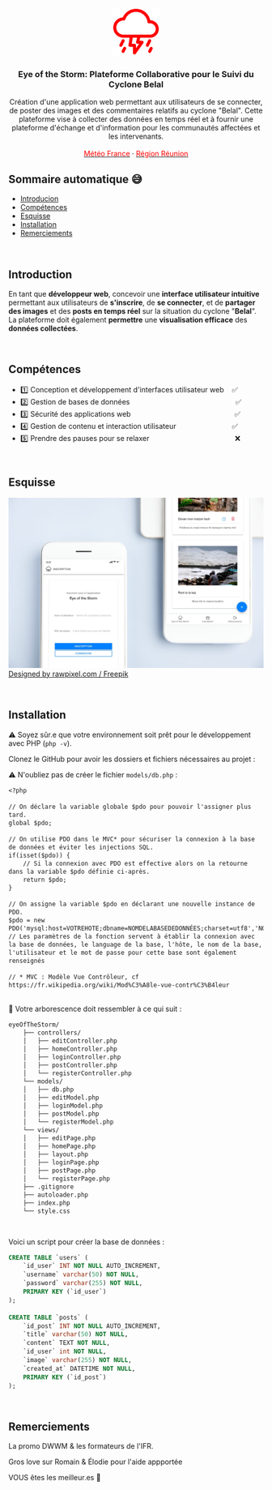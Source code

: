 <p align="center">
  <a href="https://github.com/jerem-point-re/eyeOfTheStormMVC/">
    <img src="logo.svg" alt="Logo" width=96 height=96>
  </a>

  <h3 align="center">
	  Eye of the Storm: Plateforme Collaborative pour le Suivi du Cyclone Belal
  </h3>

  <p align="center">
	  Création d'une application web permettant aux utilisateurs de se connecter, de poster des images et des commentaires relatifs au cyclone "Belal". Cette plateforme vise à collecter des données en temps réel et à fournir une plateforme d'échange et d'information pour les communautés affectées et les intervenants.
    <br><br>
    <a href="https://meteofrance.re/fr/cyclone"><font color="red">Météo France</font></a>
    ·
    <a href="https://regionreunion.com/"><font color="red">Région Réunion</font></a>
  </p>
</p>


## Sommaire automatique 😅

- [Introducion](#introduction)
- [Compétences](#compétences)
- [Esquisse](#esquisse)
- [Installation](#installation)
- [Remerciements](#remerciements)

<br>

## Introduction

En tant que **développeur web**, concevoir une **interface utilisateur intuitive** permettant aux utilisateurs de **s'inscrire**, de **se connecter**, et de **partager des images** et des **posts en temps réel** sur la situation du cyclone "**Belal**". La plateforme doit également **permettre** une **visualisation efficace** des **données collectées**.

<br>

## Compétences

- 1️⃣ Conception et développement d'interfaces utilisateur web &nbsp;&nbsp;&nbsp;✅
- 2️⃣ Gestion de bases de données &nbsp;&nbsp;&nbsp;&nbsp;&nbsp;&nbsp;&nbsp;&nbsp;&nbsp;&nbsp;&nbsp;&nbsp;&nbsp;&nbsp;&nbsp;&nbsp;&nbsp;&nbsp;&nbsp;&nbsp;&nbsp;&nbsp;&nbsp;&nbsp;&nbsp;&nbsp;&nbsp;&nbsp;&nbsp;&nbsp;&nbsp;&nbsp;&nbsp;&nbsp;&nbsp;&nbsp;&nbsp;&nbsp;&nbsp;&nbsp;&nbsp;&nbsp;&nbsp;&nbsp;&nbsp;&nbsp;&nbsp;&nbsp;&nbsp;&nbsp;&nbsp; ✅
- 3️⃣ Sécurité des applications web &nbsp;&nbsp;&nbsp;&nbsp;&nbsp;&nbsp;&nbsp;&nbsp;&nbsp;&nbsp;&nbsp;&nbsp;&nbsp;&nbsp;&nbsp;&nbsp;&nbsp;&nbsp;&nbsp;&nbsp;&nbsp;&nbsp;&nbsp;&nbsp;&nbsp;&nbsp;&nbsp;&nbsp;&nbsp;&nbsp;&nbsp;&nbsp;&nbsp;&nbsp;&nbsp;&nbsp;&nbsp;&nbsp;&nbsp;&nbsp;&nbsp;&nbsp;&nbsp;&nbsp;&nbsp;&nbsp;&nbsp;&nbsp;&nbsp;&nbsp;&nbsp;✅
- 4️⃣ Gestion de contenu et interaction utilisateur &nbsp;&nbsp;&nbsp;&nbsp;&nbsp;&nbsp;&nbsp;&nbsp;&nbsp;&nbsp;&nbsp;&nbsp;&nbsp;&nbsp;&nbsp;&nbsp;&nbsp;&nbsp;&nbsp;&nbsp;&nbsp;&nbsp;&nbsp;&nbsp;&nbsp;&nbsp;&nbsp;✅
- 5️⃣ Prendre des pauses pour se relaxer &nbsp;&nbsp;&nbsp;&nbsp;&nbsp;&nbsp;&nbsp;&nbsp;&nbsp;&nbsp;&nbsp;&nbsp;&nbsp;&nbsp;&nbsp;&nbsp;&nbsp;&nbsp;&nbsp;&nbsp;&nbsp;&nbsp;&nbsp;&nbsp;&nbsp;&nbsp;&nbsp;&nbsp;&nbsp;&nbsp;&nbsp;&nbsp;&nbsp;&nbsp;&nbsp;&nbsp;&nbsp;&nbsp;&nbsp;&nbsp;&nbsp;&nbsp;❌

<br>

## Esquisse

![MockUp](mockup.jpg)
<a href="http://www.freepik.com">Designed by rawpixel.com / Freepik</a>


<br>

## Installation

⚠️ Soyez sûr.e que votre environnement soit prêt pour le développement avec PHP (``php -v``).

<p>Clonez le GitHub pour avoir les dossiers et fichiers nécessaires au projet :</p>

⚠️ N'oubliez pas de créer le fichier ``models/db.php`` :

```text
<?php

// On déclare la variable globale $pdo pour pouvoir l'assigner plus tard.
global $pdo;

// On utilise PDO dans le MVC* pour sécuriser la connexion à la base de données et éviter les injections SQL.
if(isset($pdo)) {
    // Si la connexion avec PDO est effective alors on la retourne dans la variable $pdo définie ci-après.
    return $pdo;
}

// On assigne la variable $pdo en déclarant une nouvelle instance de PDO.
$pdo = new PDO('mysql:host=VOTREHOTE;dbname=NOMDELABASEDEDONNÉES;charset=utf8','NOMD'UTILISATEUR','MOTDEPASSE');
// Les paramètres de la fonction servent à établir la connexion avec la base de données, le language de la base, l'hôte, le nom de la base, l'utilisateur et le mot de passe pour cette base sont également renseignés

// * MVC : Modèle Vue Contrôleur, cf https://fr.wikipedia.org/wiki/Mod%C3%A8le-vue-contr%C3%B4leur
```

<br>
📓 Votre arborescence doit ressembler à ce qui suit :

```text
eyeOfTheStorm/
    ├── controllers/
    │   ├── editController.php
    │   ├── homeController.php
    │   ├── loginController.php
    │   ├── postController.php
    │   └── registerController.php
    └── models/
    │   ├── db.php
    │   ├── editModel.php
    │   ├── loginModel.php
    │   ├── postModel.php
    │   └── registerModel.php
    └── views/
    │   ├── editPage.php
    │   ├── homePage.php
    │   ├── layout.php
    │   ├── loginPage.php
    │   ├── postPage.php
    │   └── registerPage.php
    ├── .gitignore
    ├── autoloader.php
    ├── index.php
    └── style.css
```

<br>
<p>Voici un script pour créer la base de données :</p>

```sql
CREATE TABLE `users` (
	`id_user` INT NOT NULL AUTO_INCREMENT,
	`username` varchar(50) NOT NULL,
	`password` varchar(255) NOT NULL,
	PRIMARY KEY (`id_user`)
);

CREATE TABLE `posts` (
	`id_post` INT NOT NULL AUTO_INCREMENT,
	`title` varchar(50) NOT NULL,
	`content` TEXT NOT NULL,
	`id_user` int NOT NULL,
	`image` varchar(255) NOT NULL,
	`created_at` DATETIME NOT NULL,
	PRIMARY KEY (`id_post`)
);
```

<br>

## Remerciements

La promo DWWM & les formateurs de l'IFR.

Gros love sur Romain & Élodie pour l'aide appportée

VOUS êtes les meilleur.es :metal:
